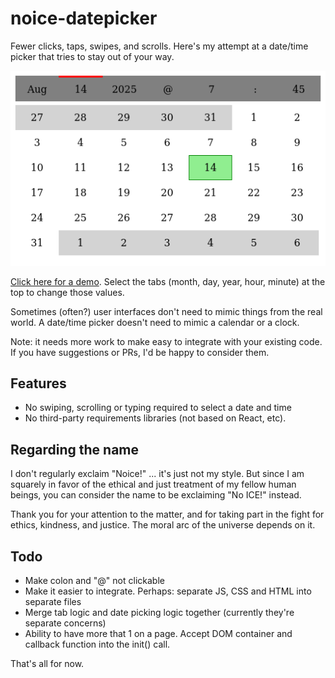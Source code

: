 # noice-datepicker

Fewer clicks, taps, swipes, and scrolls. Here's my attempt at a date/time picker that tries to stay out of your way.

![Screenshot of the noice-datepicker day/calendar view](./noice.png)

[Click here for a demo](https://alanszlosek.com/files/datepicker.html). Select the tabs (month, day, year, hour, minute) at the top to change those values.

Sometimes (often?) user interfaces don't need to mimic things from the real world. A date/time picker doesn't need to mimic a calendar or a clock.

Note: it needs more work to make easy to integrate with your existing code. If you have suggestions or PRs, I'd be happy to consider them.

## Features

* No swiping, scrolling or typing required to select a date and time
* No third-party requirements libraries (not based on React, etc).

## Regarding the name

I don't regularly exclaim "Noice!" ... it's just not my style. But since I am squarely in favor of the ethical and just treatment of my fellow human beings, you can consider the name to be exclaiming "No ICE!" instead.

Thank you for your attention to the matter, and for taking part in the fight for ethics, kindness, and justice. The moral arc of the universe depends on it.

## Todo

* Make colon and "@" not clickable
* Make it easier to integrate. Perhaps: separate JS, CSS and HTML into separate files
* Merge tab logic and date picking logic together (currently they're separate concerns)
* Ability to have more that 1 on a page. Accept DOM container and callback function into the init() call.

That's all for now.
